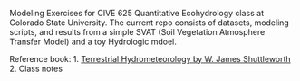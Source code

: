 Modeling Exercises for CIVE 625 Quantitative Ecohydrology class at Colorado State University. The current repo consists of datasets, modeling scripts, and results from a simple SVAT (Soil Vegetation Atmosphere Transfer Model) and a toy Hydrologic mdoel.

Reference book: 1. [Terrestrial Hydrometeorology by W. James Shuttleworth](https://onlinelibrary.wiley.com/doi/book/10.1002/9781119951933)
                2. Class notes
